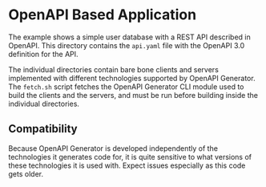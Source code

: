# OpenAPI Based Application

The example shows a simple user database with a REST API described in OpenAPI.
This directory contains the `api.yaml` file with the OpenAPI 3.0 definition
for the API.

The individual directories contain bare bone clients and servers implemented
with different technologies supported by OpenAPI Generator. The `fetch.sh` script
fetches the OpenAPI Generator CLI module used to build the clients and the servers,
and must be run before building inside the individual directories.

## Compatibility

Because OpenAPI Generator is developed independently of the technologies it generates code for,
it is quite sensitive to what versions of these technologies it is used with. Expect issues
especially as this code gets older.
